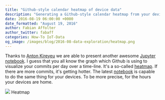 ```yaml
---
title: "Github-style calendar heatmap of device data"
description: "Generating a Github-style calendar heatmap from your device data."
date: 2016-08-19 06:00:00 +0000
date_formatted: "August 19, 2016"
author: Fabian Affolter
author_twitter: fabaff
categories: How-To IoT-Data
og_image: /images/blog/2016-08-data-exploration/heatmap.png
---
```



Thanks to [Anton Kireyeu](https://github.com/kireyeu) we are able to present another awesome [Jupyter notebook]. I guess that you all know the graph which Github is using to visualize your commits per day over a time-line. It's a so-called [heatmap]. If there are more commits, it's getting hotter. The latest [notebook][nb-prev] is capable to do the same thing for your devices. To be more precise, for the hours your devices are home. 

<p class='img'>
<img src='/images/blog/2016-08-data-exploration/heatmap.png'>
Heatmap
</p>

[heatmap]: https://en.wikipedia.org/wiki/Heat_map
[Jupyter notebook]: https://jupyter.org/
[nb-prev]: http://nbviewer.jupyter.org/github/home-assistant/home-assistant-notebooks/blob/master/DataExploration-2/DataExploration-2.ipynb

